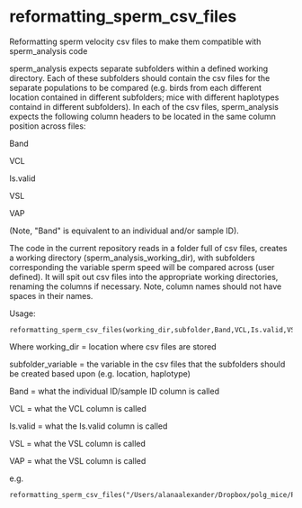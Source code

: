 # reformatting_sperm_csv_files
Reformatting sperm velocity csv files to make them compatible with sperm_analysis code

sperm_analysis expects separate subfolders within a defined working directory. Each of these subfolders should contain the csv files for the separate populations to be compared (e.g. birds from each different location contained in different subfolders; mice with different haplotypes containd in different subfolders). In each of the csv files, sperm_analysis expects the following column headers to be located in the same column position across files:

Band

VCL

Is.valid

VSL

VAP

(Note, "Band" is equivalent to an individual and/or sample ID).

The code in the current repository reads in a folder full of csv files, creates a working directory (sperm_analysis_working_dir), with subfolders corresponding the variable sperm speed will be compared across (user defined). It will spit out csv files into the appropriate working directories, renaming the columns if necessary. Note, column names should not have spaces in their names.

Usage:
```
reformatting_sperm_csv_files(working_dir,subfolder,Band,VCL,Is.valid,VSL,VAP)
```
Where working_dir = location where csv files are stored

subfolder_variable = the variable in the csv files that the subfolders should be created based upon (e.g. location, haplotype)

Band = what the individual ID/sample ID column is called

VCL = what the VCL column is called

Is.valid = what the Is.valid column is called

VSL = what the VSL column is called

VAP = what the VSL column is called

e.g.
```
reformatting_sperm_csv_files("/Users/alanaalexander/Dropbox/polg_mice/Polg_sperm","mtDNA","Sample","VCL","Is.valid","VSL","VAP")
```
